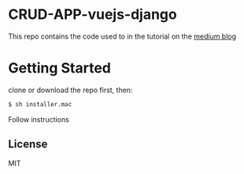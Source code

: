 # CRUD-APP-vuejs-django

This repo contains the code used to in the tutorial on the [medium blog](https://medium.com/@shubhambansal_89125/crud-app-using-vue-js-and-django-516edf4e4217)

# Getting Started

clone or download the repo first, then:
```sh
$ sh installer.mac

```
Follow instructions

License
----

MIT


